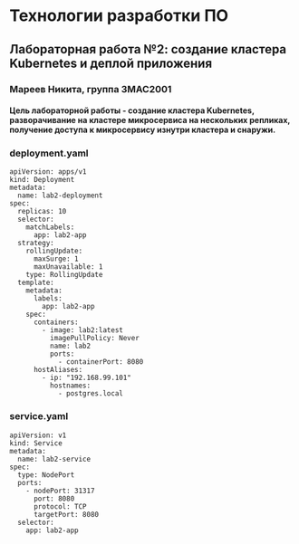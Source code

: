# Технологии разработки ПО
## Лабораторная работа №2: создание кластера Kubernetes и деплой приложения
### Мареев Никита, группа 3MAC2001
#### Цель лабораторной работы - создание кластера Kubernetes, разворачивание на кластере микросервиса на нескольких репликах, получение доступа к микросервису изнутри кластера и снаружи.


### deployment.yaml
```
apiVersion: apps/v1
kind: Deployment
metadata:
  name: lab2-deployment
spec:
  replicas: 10
  selector:
    matchLabels:
      app: lab2-app
  strategy:
    rollingUpdate:
      maxSurge: 1
      maxUnavailable: 1
    type: RollingUpdate
  template:
    metadata:
      labels:
        app: lab2-app
    spec:
      containers:
        - image: lab2:latest
          imagePullPolicy: Never
          name: lab2
          ports:
            - containerPort: 8080
      hostAliases:
        - ip: "192.168.99.101"
          hostnames:
            - postgres.local
```

### service.yaml
```
apiVersion: v1
kind: Service
metadata:
  name: lab2-service
spec:
  type: NodePort
  ports:
    - nodePort: 31317
      port: 8080
      protocol: TCP
      targetPort: 8080
  selector:
    app: lab2-app
```
